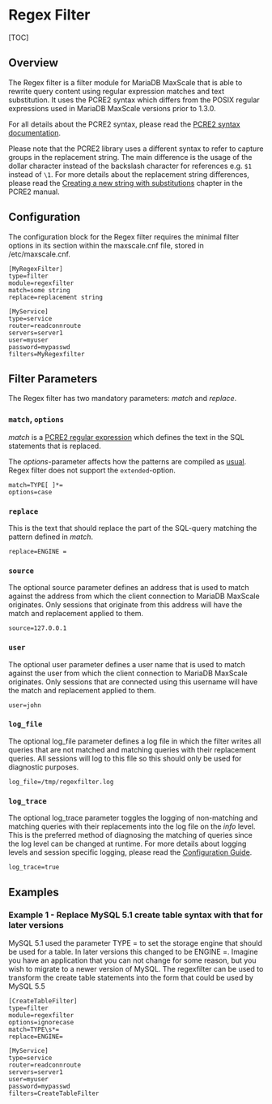 # Regex Filter

[TOC]

## Overview

The Regex filter is a filter module for MariaDB MaxScale that is able to rewrite query content using regular expression matches and text substitution. It uses the PCRE2 syntax which differs from the POSIX regular expressions used in MariaDB MaxScale versions prior to 1.3.0.

For all details about the PCRE2 syntax, please read the [PCRE2 syntax documentation](http://www.pcre.org/current/doc/html/pcre2syntax.html).

Please note that the PCRE2 library uses a different syntax to refer to capture groups in the replacement string. The main difference is the usage of the dollar character instead of the backslash character for references e.g. `$1` instead of `\1`. For more details about the replacement string differences, please read the [Creating a new string with substitutions](http://www.pcre.org/current/doc/html/pcre2api.html#SEC34) chapter in the PCRE2 manual.

## Configuration

The configuration block for the Regex filter requires the minimal filter options in its section within the maxscale.cnf file, stored in /etc/maxscale.cnf.

```
[MyRegexFilter]
type=filter
module=regexfilter
match=some string
replace=replacement string

[MyService]
type=service
router=readconnroute
servers=server1
user=myuser
password=mypasswd
filters=MyRegexfilter
```

## Filter Parameters

The Regex filter has two mandatory parameters: *match* and *replace*.

### `match`, `options`

*match* is a
[PCRE2 regular expression](../Getting-Started/Configuration-Guide.md#regular-expressions)
which defines the text in the SQL statements that is replaced.

The *options*-parameter affects how the patterns are compiled as
[usual](../Getting-Started/Configuration-Guide.md#standard-regular-expression-settings-for-filters).
Regex filter does not support the `extended`-option.

```
match=TYPE[	]*=
options=case
```

### `replace`

This is the text that should replace the part of the SQL-query matching the pattern
defined in *match*.

```
replace=ENGINE =
```

### `source`

The optional source parameter defines an address that is used to match against the address from which the client connection to MariaDB MaxScale originates. Only sessions that originate from this address will have the match and replacement applied to them.

```
source=127.0.0.1
```

### `user`

The optional user parameter defines a user name that is used to match against the user from which the client connection to MariaDB MaxScale originates. Only sessions that are connected using this username will have the match and replacement applied to them.

```
user=john
```

### `log_file`

The optional log_file parameter defines a log file in which the filter writes all queries that are not matched and matching queries with their replacement queries. All sessions will log to this file so this should only be used for diagnostic purposes.

```
log_file=/tmp/regexfilter.log
```

### `log_trace`

The optional log_trace parameter toggles the logging of non-matching and
matching queries with their replacements into the log file on the *info* level.
This is the preferred method of diagnosing the matching of queries since the log
level can be changed at runtime. For more details about logging levels and
session specific logging, please read the
[Configuration Guide](../Getting-Started/Configuration-Guide.md#global-settings).

```
log_trace=true
```

## Examples

### Example 1 - Replace MySQL 5.1 create table syntax with that for later versions

MySQL 5.1 used the parameter TYPE = to set the storage engine that should be used for a table. In later versions this changed to be ENGINE =. Imagine you have an application that you can not change for some reason, but you wish to migrate to a newer version of MySQL. The regexfilter can be used to transform the create table statements into the form that could be used by MySQL 5.5

```
[CreateTableFilter]
type=filter
module=regexfilter
options=ignorecase
match=TYPE\s*=
replace=ENGINE=

[MyService]
type=service
router=readconnroute
servers=server1
user=myuser
password=mypasswd
filters=CreateTableFilter
```
